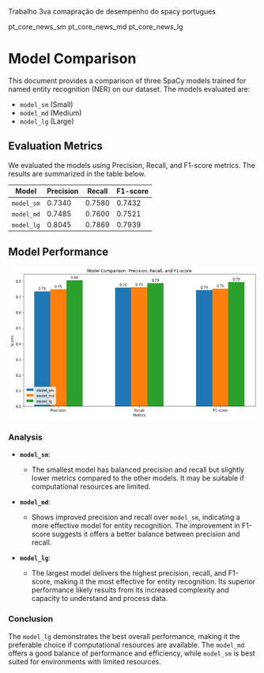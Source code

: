 Trabalho 3va comapração de desempenho do spacy portugues

pt_core_news_sm
pt_core_news_md
pt_core_news_lg

# Model Comparison

This document provides a comparison of three SpaCy models trained for named entity recognition (NER) on our dataset. The models evaluated are:

- `model_sm` (Small)
- `model_md` (Medium)
- `model_lg` (Large)

## Evaluation Metrics

We evaluated the models using Precision, Recall, and F1-score metrics. The results are summarized in the table below.

| Model     | Precision | Recall  | F1-score |
|-----------|-----------|---------|----------|
| `model_sm` | 0.7340    | 0.7580  | 0.7432   |
| `model_md` | 0.7485    | 0.7600  | 0.7521   |
| `model_lg` | 0.8045    | 0.7869  | 0.7939   |

## Model Performance

![Model Performance](compareModel_files/compareModel_8_0.png)

### Analysis

- **`model_sm`**: 
  - The smallest model has balanced precision and recall but slightly lower metrics compared to the other models. It may be suitable if computational resources are limited.

- **`model_md`**: 
  - Shows improved precision and recall over `model_sm`, indicating a more effective model for entity recognition. The improvement in F1-score suggests it offers a better balance between precision and recall.

- **`model_lg`**: 
  - The largest model delivers the highest precision, recall, and F1-score, making it the most effective for entity recognition. Its superior performance likely results from its increased complexity and capacity to understand and process data.

### Conclusion

The `model_lg` demonstrates the best overall performance, making it the preferable choice if computational resources are available. The `model_md` offers a good balance of performance and efficiency, while `model_sm` is best suited for environments with limited resources.
